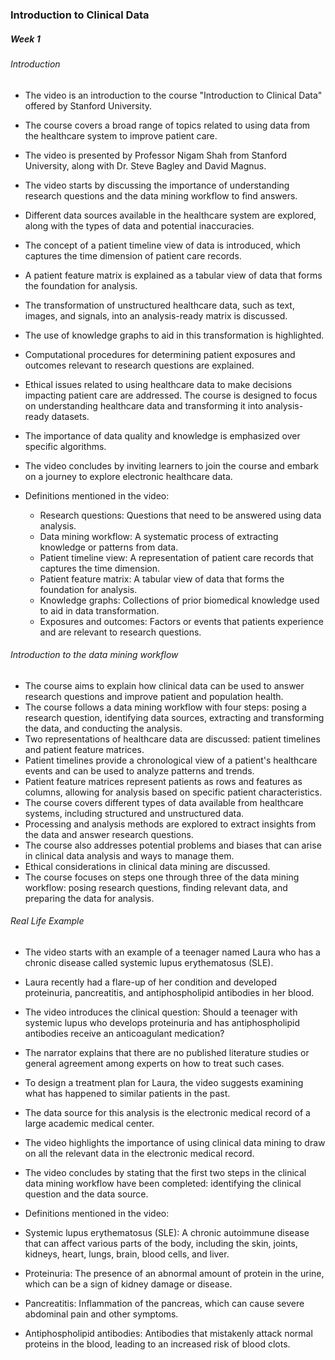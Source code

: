### Introduction to Clinical Data

##### Week 1

###### Introduction 

- The video is an introduction to the course "Introduction to Clinical Data" offered by Stanford University.
- The course covers a broad range of topics related to using data from the healthcare system to improve patient care.
- The video is presented by Professor Nigam Shah from Stanford University, along with Dr. Steve Bagley and David Magnus.
- The video starts by discussing the importance of understanding research questions and the data mining workflow to find answers.
- Different data sources available in the healthcare system are explored, along with the types of data and potential inaccuracies.
- The concept of a patient timeline view of data is introduced, which captures the time dimension of patient care records.
- A patient feature matrix is explained as a tabular view of data that forms the foundation for analysis.
- The transformation of unstructured healthcare data, such as text, images, and signals, into an analysis-ready matrix is discussed.
- The use of knowledge graphs to aid in this transformation is highlighted.
- Computational procedures for determining patient exposures and outcomes relevant to research questions are explained.
- Ethical issues related to using healthcare data to make decisions impacting patient care are addressed.
The course is designed to focus on understanding healthcare data and transforming it into analysis-ready datasets.
- The importance of data quality and knowledge is emphasized over specific algorithms.
- The video concludes by inviting learners to join the course and embark on a journey to explore electronic healthcare data.

- Definitions mentioned in the video:

    - Research questions: Questions that need to be answered using data analysis.
    - Data mining workflow: A systematic process of extracting knowledge or patterns from data.
    - Patient timeline view: A representation of patient care records that captures the time dimension.
    - Patient feature matrix: A tabular view of data that forms the foundation for analysis.
    - Knowledge graphs: Collections of prior biomedical knowledge used to aid in data transformation.
    - Exposures and outcomes: Factors or events that patients experience and are relevant to research questions.

###### Introduction to the data mining workflow

- The course aims to explain how clinical data can be used to answer research questions and improve patient and population health.
- The course follows a data mining workflow with four steps: posing a research question, identifying data sources, extracting and transforming the data, and conducting the analysis.
- Two representations of healthcare data are discussed: patient timelines and patient feature matrices.
- Patient timelines provide a chronological view of a patient's healthcare events and can be used to analyze patterns and trends.
- Patient feature matrices represent patients as rows and features as columns, allowing for analysis based on specific patient characteristics.
- The course covers different types of data available from healthcare systems, including structured and unstructured data.
- Processing and analysis methods are explored to extract insights from the data and answer research questions.
- The course also addresses potential problems and biases that can arise in clinical data analysis and ways to manage them.
- Ethical considerations in clinical data mining are discussed.
- The course focuses on steps one through three of the data mining workflow: posing research questions, finding relevant data, and preparing the data for analysis.

###### Real Life Example

- The video starts with an example of a teenager named Laura who has a chronic disease called systemic lupus erythematosus (SLE).
- Laura recently had a flare-up of her condition and developed proteinuria, pancreatitis, and antiphospholipid antibodies in her blood.
- The video introduces the clinical question: Should a teenager with systemic lupus who develops proteinuria and has antiphospholipid antibodies receive an anticoagulant medication?
- The narrator explains that there are no published literature studies or general agreement among experts on how to treat such cases.
- To design a treatment plan for Laura, the video suggests examining what has happened to similar patients in the past.
- The data source for this analysis is the electronic medical record of a large academic medical center.
- The video highlights the importance of using clinical data mining to draw on all the relevant data in the electronic medical record.
- The video concludes by stating that the first two steps in the clinical data mining workflow have been completed: identifying the clinical question and the data source.
- Definitions mentioned in the video:

- Systemic lupus erythematosus (SLE): A chronic autoimmune disease that can affect various parts of the body, including the skin, joints, kidneys, heart, lungs, brain, blood cells, and liver.
- Proteinuria: The presence of an abnormal amount of protein in the urine, which can be a sign of kidney damage or disease.
- Pancreatitis: Inflammation of the pancreas, which can cause severe abdominal pain and other symptoms.
- Antiphospholipid antibodies: Antibodies that mistakenly attack normal proteins in the blood, leading to an increased risk of blood clots.